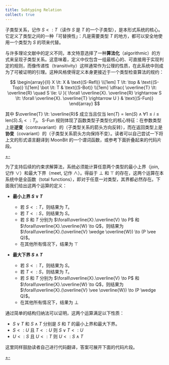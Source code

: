 ```yaml
---
title: Subtyping Relation
collect: true
---
```


子类型关系，记作 $S \lt: T$（读作 $S$ 是 $T$ 的一个子类型），是本形式系统的核心。它定义了类型之间的一种「可替换性」：凡是需要类型 $T$ 的地方，都可以安全地使用一个类型为 $S$ 的项来代替。

与许多理论文献中的定义不同，本文特意选择了一种**算法化**（algorithmic）的方式来呈现子类型关系。这意味着，定义中仅包含一组最核心的、可直接用于实现判定的规则，而像传递性（transitivity）这样通常作为公理的性质，在此系统中则成为了可被证明的引理。这种风格使得定义本身更接近于一个类型检查算法的规约：

$$
\begin{array}{ll}
X \lt: X & \text{(S-Refl)} \\[1em]
T \lt: \top & \text{(S-Top)} \\[1em]
\bot \lt: T & \text{(S-Bot)} \\[1em]
\dfrac{
    \overline{T} \lt: \overline{R} \quad S \le: U
}{
    \forall \overline{X}. \overline{R} \rightarrow S \lt: \forall \overline{X}. \overline{T} \rightarrow U
}
& \text{(S-Fun)}
\end{array}
$$

其中 $\overline{T} \lt: \overline{R}$ 成立当且仅当 $\text{len}(T) = \text{len}(S) \land \forall 1 \leq i \leq \text{len}(S). S_i \lt: T_i$。
S-Fun 规则体现了函数类型子类型化的核心特征：在参数类型上是**逆变**（contravariant）的（子类型关系的箭头方向反转），而在返回类型上是**协变**（covariant）的（子类型关系箭头方向保持不变）。读者可以自己尝试一下将上文的形式语言翻译到 MoonBit 的一个谓词函数，或参考下面折叠起来的代码片段。

[+-](/blog/lti/subtype_code.md#:embed)

为了支持后续的约束求解算法，系统必须能计算任意两个类型的最小上界（join, 记作 $\lor$）和最大下界（meet, 记作 $\land$）。得益于 $\bot$ 和 $\top$ 的存在，这两个运算在本系统中是全函数（total functions），即对于任意一对类型，其界都必然存在。下面我们给出这两个运算的定义：

- **最小上界 $S \vee T$**
  - 若 $S \lt: T$，则结果为 $T$。
  - 若 $T \lt: S$，则结果为 $S$。
  - 若 $S$ 和 $T$ 分别为 $\forall\overline{X}.\overline{V} \to P$ 和 $\forall\overline{X}.\overline{W} \to Q$，则结果为 $\forall\overline{X}.(\overline{V} \wedge \overline{W}) \to (P \vee Q)$。
  - 在其他所有情况下，结果为 $\top$

- **最大下界 $S \wedge T$**
  - 若 $S \lt: T$，则结果为 $S$。
  - 若 $T \lt: S$，则结果为 $T$。
  - 若 $S$ 和 $T$ 分别为 $\forall\overline{X}.\overline{V} \to P$ 和 $\forall\overline{X}.\overline{W} \to Q$，则结果为 $\forall\overline{X}.(\overline{V} \vee \overline{W}) \to (P \wedge Q)$。
  - 在其他所有情况下，结果为 $\bot$

通过简单的结构归纳法可以证明，这两个运算满足以下性质：

- $S \vee T$ 和 $S \wedge T$ 分别是 $S$ 和 $T$ 的最小上界和最大下界。
- $S \lt: U$ 且 $T \lt: U$ 则 $S \vee T \lt: U$
- $U \lt: S$ 且 $U \lt: T$ 则 $U \lt: S \wedge T$

这里同样鼓励读者自己进行代码翻译，答案可展开下面的代码片段。

[+-](/blog/lti/subtype_code2.md#:embed)